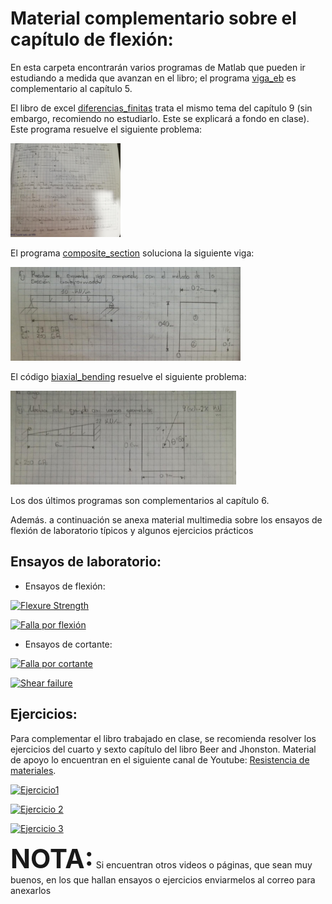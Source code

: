 # Material complementario sobre el capítulo de flexión:


En esta carpeta encontrarán varios programas de Matlab que pueden ir estudiando a medida que avanzan en 
el libro; el programa [viga_eb](./viga_EB.m) es complementario al capítulo 5.

El libro de excel [diferencias_finitas](./diferencias_finitas.xlsx) trata el mismo tema del capítulo 9 (sin embargo, recomiendo no estudiarlo. Este se explicará a fondo en clase). Este programa resuelve el siguiente problema:

<p float="left">
  <img src="./deflection.jpeg" height="150" /> 
</p>

El programa [composite_section](./composite_section.m) soluciona la siguiente viga:

<p float="left">
  <img src="./composite.jpeg" height="150" /> 
</p>

El código [biaxial_bending](./biaxial_bending.m) resuelve el siguiente problema: 

<p float="left">
  <img src="./biaxial.jpeg" height="150" /> 
</p>

Los dos últimos programas  son complementarios al capítulo 6.


Además. a continuación se anexa material multimedia sobre los ensayos de flexión de laboratorio típicos
y algunos ejercicios prácticos



## Ensayos de laboratorio:


- Ensayos de flexión:

[![Flexure Strength](http://img.youtube.com/vi/5_UlIT_Mzmo/0.jpg)](http://www.youtube.com/watch?v=5_UlIT_Mzmo)

[![Falla por flexión](http://img.youtube.com/vi/6ycbDCnoO8M/0.jpg)](http://www.youtube.com/watch?v=6ycbDCnoO8M)


- Ensayos de cortante: 

[![Falla por cortante](http://img.youtube.com/vi/GHMCG4fUUpM/0.jpg)](http://www.youtube.com/watch?v=GHMCG4fUUpM)

[![Shear failure](http://img.youtube.com/vi/8jp8TfUay7A/0.jpg)](http://www.youtube.com/watch?v=8jp8TfUay7A)


## Ejercicios:


 Para complementar el libro trabajado en clase, se recomienda resolver los ejercicios del cuarto y sexto capítulo del libro Beer and Jhonston. Material de apoyo lo encuentran en el siguiente canal de Youtube:  [Resistencia de materiales](https://www.youtube.com/channel/UCkeqD-knV1rd2p2lwXOjrlA).

[![Ejercicio1](http://img.youtube.com/vi/fDuDB2NxD8E/0.jpg)](http://www.youtube.com/watch?v=fDuDB2NxD8E)

[![Ejercicio 2](http://img.youtube.com/vi/qHo_ZKEZP_s/0.jpg)](https://www.youtube.com/watch?v=qHo_ZKEZP_s)

[![Ejercicio 3](http://img.youtube.com/vi/mRejOvT8V20/0.jpg)](https://www.youtube.com/watch?v=mRejOvT8V20)


**<span style="font-size: 300%">NOTA:</span>**
  Si encuentran otros videos o páginas, que sean muy buenos, en los que hallan ensayos o ejercicios enviarmelos al correo para anexarlos
